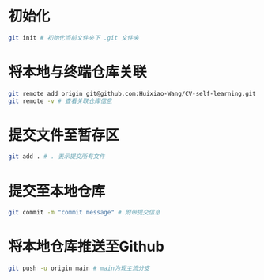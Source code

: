 # 初始化

```bash
git init # 初始化当前文件夹下 .git 文件夹
```

# 将本地与终端仓库关联

```bash
git remote add origin git@github.com:Huixiao-Wang/CV-self-learning.git # 后面为仓库SSH key
git remote -v # 查看关联仓库信息
```

# 提交文件至暂存区

```bash
git add . # . 表示提交所有文件
```

# 提交至本地仓库

```bash
git commit -m "commit message" # 附带提交信息
```

# 将本地仓库推送至Github

```bash
git push -u origin main # main为现主流分支
```
